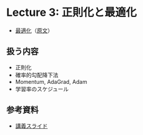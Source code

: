 # Lecture 3: 正則化と最適化

- [最適化](./optimization.md)（[原文](https://cs231n.github.io/optimization-1/)）

## 扱う内容

- 正則化
- 確率的勾配降下法
- Momentum, AdaGrad, Adam
- 学習率のスケジュール

## 参考資料

- [講義スライド](https://cs231n.stanford.edu/slides/2024/lecture_3.pdf)